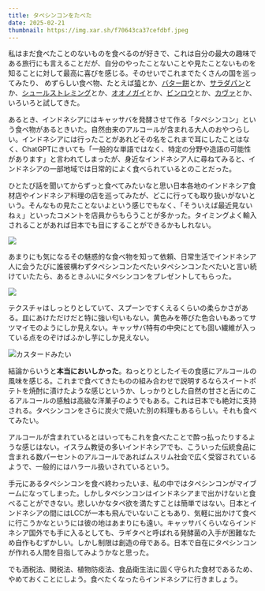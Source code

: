 ```yaml
---
title: タペシンコンをたべた
date: 2025-02-21
thumbnail: https://img.xar.sh/f70643ca37cefdbf.jpeg
---
```


私はまだ食べたことのないものを食べるのが好きで、これは自分の最大の趣味である旅行にも言えることだが、自分のやったことないことや見たことないものを知ることに対して最高に喜びを感じる。そのせいでこれまでたくさんの国を巡ってみたり、
めずらしい食べ物、たとえば[猿](/post/1650576465/)とか、[バター餅](/post/1525471792/)とか、[サラダパン](/post/1639208056/)とか、[シュールストレミング](/post/1505304118/)とか、[オオノガイ](/post/1687941727/)とか、[ビンロウ](/post/1607745895/)とか、[カヴァ](/post/1682689512/)とか、いろいろと試してきた。

あるとき、インドネシアにはキャッサバを発酵させて作る「タペシンコン」という食べ物があるときいた。自然由来のアルコールが含まれる大人のおやつらしい。インドネシアには行ったことがあれどその名をこれまで耳にしたことはなく、ChatGPTにきいても「一般的な単語ではなく、特定の分野や造語の可能性があります」と言われてしまったが、身近なインドネシア人に尋ねてみると、インドネシアの一部地域では日常的によく食べられているとのことだった。

ひとたび話を聞いてからずっと食べてみたいなと思い日本各地のインドネシア食材店やインドネシア料理の店を巡ってみたが、どこに行っても取り扱いがないという。そんなもの見たことないよという感じでもなく、「そういえば最近見ないねぇ」といったコメントを店員からもらうことが多かった。タイミングよく輸入されることがあれば日本でも目にすることができるかもしれない。

![](https://img.xar.sh/f70643ca37cefdbf.jpeg)

あまりにも気になるその魅惑的な食べ物を知って依頼、日常生活でインドネシア人に会うたびに誰彼構わずタペシンコンたべたいタペシンコンたべたいと言い続けていたたら、あるときふいにタペシンコンをプレゼントしてもらった。

![](https://img.xar.sh/e5676ec182123bfa.jpeg)

テクスチャはしっとりとしていて、スプーンですくえるくらいの柔らかさがある。皿にあけただけだと特に強い匂いもない。黄色みを帯びた色合いもあってサツマイモのようにしか見えない。キャッサバ特有の中央にとても固い繊維が入っている点をのぞけばふかし芋にしか見えない。

![カスタードみたい](https://img.xar.sh/4a2aa73f04572e14.jpeg)

結論からいうと**本当においしかった**。ねっとりとしたイモの食感にアルコールの風味を感じる。これまで食べてきたものの組み合わせで説明するならスイートポテトを焼酎に漬けたような感じというか、しっかりとした自然の甘さと舌にのこるアルコールの感触は高級な洋菓子のようでもある。これは日本でも絶対に支持される。タペシンコンをさらに炭火で焼いた別の料理もあるらしい。それも食べてみたい。

アルコールが含まれているとはいってもこれを食べたことで酔っ払ったりするような感じはない。イスラム教徒の多いインドネシアでも、こういった伝統食品に含まれる数パーセントのアルコールであればムスリム社会で広く受容されているようで、一般的にはハラール扱いされているという。

手元にあるタペシンコンを食べ終わったいま、私の中ではタペシンコンがマイブームになってしまった。しかしタペシンコンはインドネシアまで出かけないと食べることができない。悲しいかなタペ欲を満たすことは簡単ではない。日本とインドネシアの間にはLCCが一本も飛んでいないこともあり、気軽に出かけて食べに行こうかなというには彼の地はあまりにも遠い。キャッサバくらいならインドネシア国外でも手に入るとしても、ラギタペと呼ばれる発酵菌の入手が困難なため自作もむずかしい。しかし制限は創造の母である。日本で自在にタペシンコンが作れる人間を目指してみようかなと思った。

でも酒税法、関税法、植物防疫法、食品衛生法に固く守られた食材であるため、やめておくことにしよう。食べたくなったらインドネシアに行きましょう。
